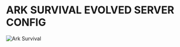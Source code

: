 ARK SURVIVAL EVOLVED SERVER CONFIG
===

![Ark Survival](http://images.techtimes.com/data/images/full/225794/ark-survival-evolved-xbox-one-update.jpg)